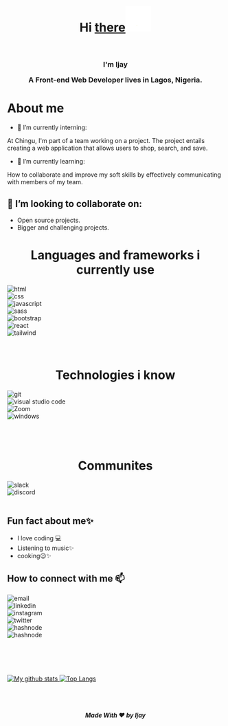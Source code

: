 # <h1 align="center">Hi <a href="https://github.com/ijayhub">there<a><img src="https://github.com/Kathryn-Jie/Kathryn-Jie/blob/main/wave.gif" width="60px"/></h1>
<Br>

<h3 align="center">I'm Ijay
 
A Front-end Web Developer lives in Lagos, Nigeria.</h3>


 # About me


- 🔭 I’m currently interning:

At Chingu, I'm part of a team working on a project. The project entails creating a web application that allows users to shop, search, and save.

- 🌱 I’m currently learning:

How to collaborate and improve my soft skills by effectively communicating with members of my team.

## 👯 I’m looking to collaborate on:

- Open source projects.
- Bigger and challenging projects.

## <h1 align="center">Languages and frameworks i currently use</h1>

 <img align="left" alt="html" src="https://img.shields.io/badge/HTML5-E34F26?style=for-the-badge&logo=html5&logoColor=white"/>
  <br/>
 <img align="left" alt="css" src="https://img.shields.io/badge/CSS3-1572B6?style=for-the-badge&logo=css3&logoColor=white"/>
  <br/>
 <img align="left" alt="javascript" src="https://img.shields.io/badge/JavaScript-323330?style=for-the-badge&logo=javascript&logoColor=F7DF1E"/>
  <br/>
 <img align="left" alt="sass" src="https://img.shields.io/badge/Sass-CC6699?style=for-the-badge&logo=sass&logoColor=white"/>
  <br/>
 <img align="left" alt="bootstrap" src="https://img.shields.io/badge/Bootstrap-563D7C?style=for-the-badge&logo=bootstrap&logoColor=white"/>
  <br/>
 <img align="left" alt="react" src="https://img.shields.io/badge/React-20232A?style=for-the-badge&logo=react&logoColor=61DAFB"/>
  <br/>
 <img align="left" alt="tailwind" src="https://img.shields.io/badge/Tailwind_CSS-38B2AC?style=for-the-badge&logo=tailwind-css&logoColor=white"/>
 <br/>
 <br/>
 <br/>
 
 ## <h1 align="center">Technologies i know</h1>
 
 <img align="left" alt="git" src="https://img.shields.io/badge/Git-F05032?style=for-the-badge&logo=git&logoColor=white"/>
  <br/>
 <img align="left" alt="visual studio code" src="https://img.shields.io/badge/Visual_Studio_Code-0078D4?style=for-the-badge&logo=visual%20studio%20code&logoColor=white"/>
  <br/>
 <img align="left" alt="Zoom" src="https://img.shields.io/badge/Zoom-2D8CFF?style=for-the-badge&logo=zoom&logoColor=white"/>
  <br/>
 <img align="left" alt="windows" src="https://img.shields.io/badge/Windows-0078D6?style=for-the-badge&logo=windows&logoColor=white"/>
 <br/>
 <br/>
 

 <br/>
 <br/>
 
##  <h1 align="center">Communites</h1>
 
 <img align="left" alt="slack" src="https://img.shields.io/badge/Slack-4A154B?style=for-the-badge&logo=slack&logoColor=white"/>
  <br/>
 <img align="left" alt="discord" src="https://img.shields.io/badge/Discord-7289DA?style=for-the-badge&logo=discord&logoColor=white"/>
 <br/>
 <br/>
 
 
## Fun fact about me✨

- I love coding :computer:
- Listening to music✨
- cooking😉✨

## How to connect with  me 📫
 <a mailto="ijeonyi@gmail.com" target="_blank"><img align="left" alt="email" src="https://img.shields.io/badge/Gmail-D14836?style=for-the-badge&logo=gmail&logoColor=white"/></a>
  <br/>
 <a href="https://www.linkedin.com/in/ijeoma-igboagu/" target="_blank"><img align="left" alt="linkedin" src="https://img.shields.io/badge/LinkedIn-0077B5?style=for-the-badge&logo=linkedin&logoColor=white"/></a>
  <br/>
<a href="https://www.instagram.com/ij.ijay/" target="_blank"><img align="left" alt="instagram" src="https://img.shields.io/badge/Instagram-E4405F?style=for-the-badge&logo=instagram&logoColor=white"/></a>
  <br/>
<a href="https://twitter.com/ijaydimples" target="_blank"><img align="left" alt="twitter" src="https://img.shields.io/badge/twitter-0077B5?style=for-the-badge&logo=twitter&logoColor=white"/></a>
  <br/>
 <a href="https://hashnode.com/@Ijay" target="_blank"><img align="left" alt="hashnode" src="https://img.shields.io/badge/Hashnode-2962FF?style=for-the-badge&logo=hashnode&logoColor=white"/>
   <br/>
 <a href="https://wa.me/+2348125089145" target="_blank"><img align="left" alt="hashnode" src="https://img.shields.io/badge/WhatsApp-25D366?style=for-the-badge&logo=whatsapp&logoColor=white"/>
  <br/>
  <br/>
  <br/>
  <br/>
  <br/>
  <br/>
  ![My github stats](https://github-readme-stats.vercel.app/api?username=ijayhub&count_private=true&show_icons=true&theme=merko)
  [![Top Langs](https://github-readme-stats.vercel.app/api/top-langs/?username=ijayhub&layout=compact&show_icons=true&theme=merko)](https://github.com/anuraghazra/github-readme-stats)
  
  <br/>
  <br/>
  
  
  
  

<h5 align="center">Made With ❤️ by Ijay </h5>
